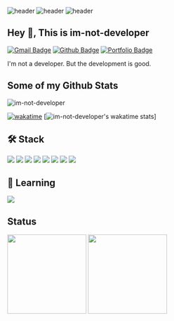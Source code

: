 ![header](https://capsule-render.vercel.app/api?type=waving&height=190&section=header&render&fontSize=90&theme=one_dark_pro)
![header](https://capsule-render.vercel.app/api?type=soft&height=85&text=im-not-developer&section=footer&render&theme=tokyonight)
![header](https://capsule-render.vercel.app/api?type=waving&height=190&section=footer&render&theme=one_dark_pro)



## Hey 👋, This is im-not-developer
[![Gmail Badge](https://img.shields.io/badge/-im.not.developerrr@gmail.com-c14438?style=flat&logo=Gmail&logoColor=white&link=mailto:im.not.developerrr@gmail.com)](mailto:im.not.developerrr@gmail.com) [![Github Badge](https://img.shields.io/badge/-Github-grey?style=flat&logo=GitHub&logoColor=white&link=https://github.com/im-not-developer/)](https://www.github.com/im-not-developer/) [![Portfolio Badge](https://img.shields.io/badge/portfolio-web-blue?style=flat&link=https://im-not-developer.com//)](https://im-not-developer.com//) <p align='left'>I'm not a developer. But the development is good.
</p>

## Some of my Github Stats

<p align=left> <img src=https://komarev.com/ghpvc/?username=im-not-developer alt=im-not-developer /> </p>

[![wakatime](https://wakatime.com/badge/user/746e7e0d-60f3-4a85-85e0-840d71950a3e.svg)](https://wakatime.com/@746e7e0d-60f3-4a85-85e0-840d71950a3e)
[![im-not-developer's wakatime stats](https://github-readme-stats.vercel.app/api/wakatime?username=im-not-developer)]

## 🛠️ Stack  

<span>
  <img src="https://img.shields.io/badge/html-E34F26?style=for-the-badge&logo=html5&logoColor=white">
  <img src="https://img.shields.io/badge/react-61DAFB?style=for-the-badge&logo=react&logoColor=black">
  <img src="https://img.shields.io/badge/svelte-ff3e00?style=for-the-badge&logo=svelte&logoColor=white">
  <img src="https://img.shields.io/badge/nextjs-000000?style=for-the-badge&logo=next.js&logoColor=white">
  <img src="https://img.shields.io/badge/tailwindCSS-06b6d4?style=for-the-badge&logo=Tailwind CSS&logoColor=white">
  <img src="https://img.shields.io/badge/CSS3-1572B6?style=for-the-badge&logo=CSS3&logoColor=white">
  <img src="https://img.shields.io/badge/PostCSS-DD3A0A?style=for-the-badge&logo=PostCSS&logoColor=white">
  <img src="https://img.shields.io/badge/Node.js-339933?style=for-the-badge&logo=Node.js&logoColor=white">
</span>  

## 📖 Learning
<span>
  <img src="https://img.shields.io/badge/Flutter-02569B?style=for-the-badge&logo=Flutter&logoColor=white">
</span>

## Status


<p>
  <img height="180em" src="https://github-readme-stats.vercel.app/api?username=im-not-developer&show_icons=true&include_all_commits=true&bg_color=30,e96443,904e95&title_color=fff&text_color=fff">
  <img height="180em" src="https://github-readme-stats.vercel.app/api/top-langs/?username=im-not-developer&layout=compact&bg_color=30,e96443,904e95&title_color=fff&text_color=fff">
</p>
